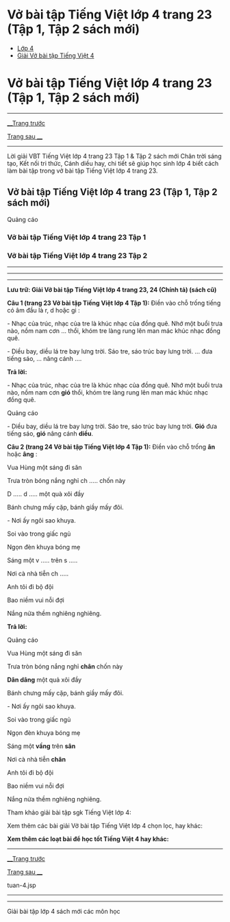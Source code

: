 # Vở bài tập Tiếng Việt lớp 4 trang 23 (Tập 1, Tập 2 sách mới)

  * [Lớp 4](https://vietjack.com/series/lop-4.jsp)
  * [Giải Vở bài tập Tiếng Việt 4](https://vietjack.com/giai-vo-bai-tap-tieng-viet-4/index.jsp)



# Vở bài tập Tiếng Việt lớp 4 trang 23 (Tập 1, Tập 2 sách mới)

* * *

[__Trang trước](https://vietjack.com/giai-vo-bai-tap-tieng-viet-4/tuan-4.jsp)

[Trang sau __](https://vietjack.com/giai-vo-bai-tap-tieng-viet-4/tuan-4.jsp)

* * *

Lời giải VBT Tiếng Việt lớp 4 trang 23 Tập 1 & Tập 2 sách mới Chân trời sáng tạo, Kết nối tri thức, Cánh diều hay, chi tiết sẽ giúp học sinh lớp 4 biết cách làm bài tập trong vở bài tập Tiếng Việt lớp 4 trang 23.

## Vở bài tập Tiếng Việt lớp 4 trang 23 (Tập 1, Tập 2 sách mới)

Quảng cáo

### **Vở bài tập Tiếng Việt lớp 4 trang 23 Tập 1**

### **Vở bài tập Tiếng Việt lớp 4 trang 23 Tập 2**

* * *

* * *

* * *

**Lưu trữ: Giải Vở bài tập Tiếng Việt lớp 4 trang 23, 24 (Chính tả) (sách cũ)**

**Câu 1 (trang 23 Vở bài tập Tiếng Việt lớp 4 Tập 1):** Điền vào chỗ trống tiếng có âm đầu là r, d hoặc gi :

\- Nhạc của trúc, nhạc của tre là khúc nhạc của đồng quê. Nhớ một buổi trưa nào, nồm nam cơn ... thổi, khóm tre làng rung lên man mác khúc nhạc đồng quê.

\- Diều bay, diều lá tre bay lưng trời. Sáo tre, sáo trúc bay lưng trời. ... đưa tiếng sáo, ... nâng cánh ....

**Trả lời:**

\- Nhạc của trúc, nhạc của tre là khúc nhạc của đồng quê. Nhớ một buổi trưa nào, nồm nam cơn **gió** thổi, khóm tre làng rung lên man mác khúc nhạc đồng quê.

Quảng cáo

\- Diều bay, diều lá tre bay lưng trời. Sáo tre, sáo trúc bay lưng trời. **Gió** đưa tiếng sáo, **gió** nâng cánh **diều**.

**Câu 2 (trang 24 Vở bài tập Tiếng Việt lớp 4 Tập 1):** Điền vào chỗ trống **ân** hoặc **âng** :

Vua Hùng một sáng đi săn

Trưa tròn bóng nắng nghỉ ch ..... chốn này

D ..... d ..... một quà xôi đầy

Bánh chưng mấy cặp, bánh giầy mấy đôi.

\- Nơi ấy ngôi sao khuya.

Soi vào trong giấc ngủ 

Ngọn đèn khuya bóng mẹ 

Sáng một v ..... trên s .....

Nơi cà nhà tiễn ch .....

Anh tôi đi bộ đội

Bao niềm vui nỗi đợi

Nắng nửa thềm nghiêng nghiêng.

**Trả lời:**

Quảng cáo

Vua Hùng một sáng đi săn

Trưa tròn bóng nắng nghỉ **chân** chốn này

**Dân dâng** một quả xôi đầy

Bánh chưng mấy cặp, bánh giầy mấy đôi.

\- Nơi ấy ngôi sao khuya.

Soi vào trong giấc ngủ 

Ngọn đèn khuya bóng mẹ 

Sáng một **vầng** trên **sân**

Nơi cà nhà tiễn **chân**

Anh tôi đi bộ đội

Bao niềm vui nỗi đợi

Nắng nửa thềm nghiêng nghiêng.

Tham khảo giải bài tập sgk Tiếng Việt lớp 4:

Xem thêm các bài giải Vở bài tập Tiếng Việt lớp 4 chọn lọc, hay khác:

**Xem thêm các loạt bài để học tốt Tiếng Việt 4 hay khác:**

* * *

[__Trang trước](https://vietjack.com/giai-vo-bai-tap-tieng-viet-4/tuan-4.jsp)

[Trang sau __](https://vietjack.com/giai-vo-bai-tap-tieng-viet-4/tuan-4.jsp)

tuan-4.jsp

* * *

* * *

Giải bài tập lớp 4 sách mới các môn học
